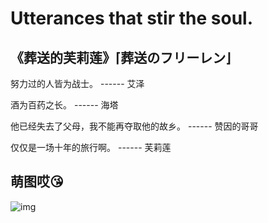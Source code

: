 # Utterances that stir the soul.

## 《**葬送的芙莉莲**》**⌈葬送のフリーレン⌋**

努力过的人皆为战士。 ------ 艾泽

酒为百药之长。 ------ 海塔

他已经失去了父母，我不能再夺取他的故乡。 ------ 赞因的哥哥

仅仅是一场十年的旅行啊。 ------ 芙莉莲

## 萌图哎😘

![img](https://t.mwm.moe/moe/)
